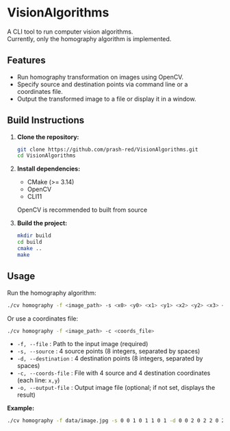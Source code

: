 # VisionAlgorithms

A CLI tool to run computer vision algorithms.  
Currently, only the homography algorithm is implemented.

## Features

- Run homography transformation on images using OpenCV.
- Specify source and destination points via command line or a coordinates file.
- Output the transformed image to a file or display it in a window.

## Build Instructions

1. **Clone the repository:**
   ```sh
   git clone https://github.com/prash-red/VisionAlgorithms.git
   cd VisionAlgorithms
   ```

2. **Install dependencies:**
    - CMake (>= 3.14)
    - OpenCV
    - CLI11

   OpenCV is recommended to built from source

3. **Build the project:**
   ```sh
   mkdir build
   cd build
   cmake ..
   make
   ```

## Usage

Run the homography algorithm:

```sh
./cv homography -f <image_path> -s <x0> <y0> <x1> <y1> <x2> <y2> <x3> <y3> -d <x0'> <y0'> <x1'> <y1'> <x2'> <y2'> <x3'> <y3'>
```

Or use a coordinates file:

```sh
./cv homography -f <image_path> -c <coords_file>
```

- `-f, --file` : Path to the input image (required)
- `-s, --source` : 4 source points (8 integers, separated by spaces)
- `-d, --destination` : 4 destination points (8 integers, separated by spaces)
- `-c, --coords-file` : File with 4 source and 4 destination coordinates (each line: `x,y`)
- `-o, --output-file` : Output image file (optional; if not set, displays the result)

**Example:**

```sh
./cv homography -f data/image.jpg -s 0 0 1 0 1 1 0 1 -d 0 0 2 0 2 2 0 2
```
